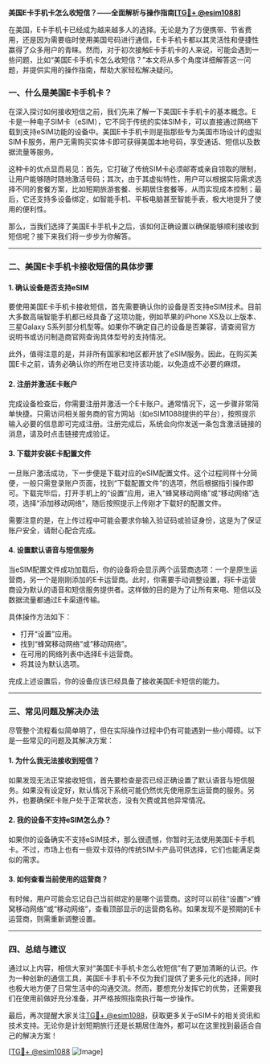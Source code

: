 **美国E卡手机卡怎么收短信？——全面解析与操作指南[[TG💪+ @esim1088](https://t.me/s/esim1088)]**

在美国，E卡手机卡已经成为越来越多人的选择。无论是为了方便携带、节省费用，还是因为需要临时使用美国号码进行通信，E卡手机卡都以其灵活性和便捷性赢得了众多用户的青睐。然而，对于初次接触E卡手机卡的人来说，可能会遇到一些问题，比如“美国E卡手机卡怎么收短信？”本文将从多个角度详细解答这一问题，并提供实用的操作指南，帮助大家轻松解决疑问。

### 一、什么是美国E卡手机卡？

在深入探讨如何接收短信之前，我们先来了解一下美国E卡手机卡的基本概念。E卡是一种电子SIM卡（eSIM），它不同于传统的实体SIM卡，可以直接通过网络下载到支持eSIM功能的设备中。美国E卡手机卡则是指那些专为美国市场设计的虚拟SIM卡服务，用户无需购买实体卡即可获得美国本地号码，享受通话、短信以及数据流量等服务。

这种卡的优点显而易见：首先，它打破了传统SIM卡必须邮寄或亲自领取的限制，让用户能够随时随地激活号码；其次，由于其虚拟特性，用户可以根据实际需求选择不同的套餐方案，比如短期旅游套餐、长期居住套餐等，从而实现成本控制；最后，它还支持多设备绑定，如智能手机、平板电脑甚至智能手表，极大地提升了使用的便利性。

那么，当我们选择了美国E卡手机卡之后，该如何正确设置以确保能够顺利接收到短信呢？接下来我们将一步步为你解答。

---

### 二、美国E卡手机卡接收短信的具体步骤

#### 1. 确认设备是否支持eSIM
要使用美国E卡手机卡接收短信，首先需要确认你的设备是否支持eSIM技术。目前大多数高端智能手机都已经具备了这项功能，例如苹果的iPhone XS及以上版本、三星Galaxy S系列部分机型等。如果你不确定自己的设备是否兼容，请查阅官方说明书或访问制造商官网查询具体型号的支持情况。

此外，值得注意的是，并非所有国家和地区都开放了eSIM服务。因此，在购买美国E卡之前，请务必确认你的所在地已支持该功能，以免造成不必要的麻烦。

#### 2. 注册并激活E卡账户
完成设备检查后，你需要注册并激活一个E卡账户。通常情况下，这一步骤非常简单快捷。只需访问相关服务商的官方网站（如eSIM1088提供的平台），按照提示输入必要的信息即可完成注册。注册完成后，系统会向你发送一条包含激活链接的消息，请及时点击链接完成验证。

#### 3. 下载并安装E卡配置文件
一旦账户激活成功，下一步便是下载对应的eSIM配置文件。这个过程同样十分简便，一般只需登录账户页面，找到“下载配置文件”的选项，然后根据指引操作即可。下载完毕后，打开手机上的“设置”应用，进入“蜂窝移动网络”或“移动网络”选项，选择“添加移动网络”，随后按照提示上传刚才下载好的配置文件。

需要注意的是，在上传过程中可能会要求你输入验证码或验证身份，这是为了保证账户安全，请耐心配合完成。

#### 4. 设置默认语音与短信服务
当eSIM配置文件成功加载后，你的设备将会显示两个运营商选项：一个是原生运营商，另一个是刚刚添加的E卡运营商。此时，你需要手动调整设置，将E卡运营商设为默认的语音和短信服务提供者。这样做的目的是为了让所有来电、短信以及数据流量都通过E卡渠道传输。

具体操作方法如下：
- 打开“设置”应用。
- 找到“蜂窝移动网络”或“移动网络”。
- 在可用的网络列表中选择E卡运营商。
- 将其设为默认选项。

完成上述设置后，你的设备应该已经具备了接收美国E卡短信的能力。

---

### 三、常见问题及解决办法

尽管整个流程看似简单明了，但在实际操作过程中仍有可能遇到一些小障碍。以下是一些常见的问题及其解决方案：

#### 1. 为什么我无法接收到短信？
如果发现无法正常接收短信，首先要检查是否已经正确设置了默认语音与短信服务。如果没有设定好，默认情况下系统可能仍然优先使用原生运营商的服务。另外，也要确保E卡账户处于正常状态，没有欠费或其他异常情况。

#### 2. 我的设备不支持eSIM怎么办？
如果你的设备确实不支持eSIM技术，那么很遗憾，你暂时无法使用美国E卡手机卡。不过，市场上也有一些双卡双待的传统SIM卡产品可供选择，它们也能满足类似的需求。

#### 3. 如何查看当前使用的运营商？
有时候，用户可能会忘记自己当前绑定的是哪个运营商。这时可以前往“设置”>“蜂窝移动网络”或“移动网络”，查看顶部显示的运营商名称。如果发现不是预期的E卡运营商，则需重新调整设置。

---

### 四、总结与建议

通过以上内容，相信大家对“美国E卡手机卡怎么收短信”有了更加清晰的认识。作为一种创新的通信工具，美国E卡手机卡不仅为我们提供了更多元化的选择，同时也极大地方便了日常生活中的沟通交流。然而，要想充分发挥它的优势，还需要我们在使用前做好充分准备，并严格按照指南执行每一步操作。

最后，再次提醒大家关注[TG💪+ @esim1088](https://t.me/s/esim1088)，获取更多关于eSIM卡的相关资讯和技术支持。无论你是计划短期旅行还是长期居住海外，都可以在这里找到最适合自己的解决方案！

[[TG💪+ @esim1088](https://t.me/s/esim1088) ![Image](https://i.postimg.cc/4NQfJmqS/Snipaste-2025-05-13-00-14-12.png)]
